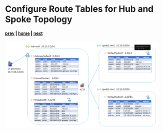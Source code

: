 # Configure Route Tables for Hub and Spoke Topology

#### [prev](./25.md) | [home](../welcome.md) | [next](./27.md)

![slide 26](/png/configure-route-tables-for-hub-and-spoke-topology/26.png)
